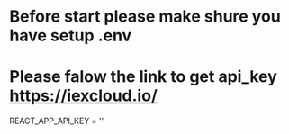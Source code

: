 # Before start please make shure you have setup .env

# Please falow the link to get api_key https://iexcloud.io/
REACT_APP_API_KEY = ''

